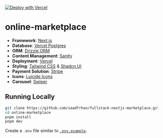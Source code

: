 [![Deploy with Vercel](https://vercel.com/button)](https://vercel.com/new/clone?repository-url=https://github.com/saadfrhan/fullstack-nextjs-marketplace)

# online-marketplace

- **Framework**: [Next.js](https://nextjs.org/)
- **Database**: [Vercel Postgres](https://vercel.com/docs/storage/vercel-postgres)
- **ORM**: [Drizzle ORM](https://orm.drizzle.team/)
- **Content Management**: [Sanity](https://www.sanity.io/)
- **Deployment**: [Vercel](https://vercel.com)
- **Styling**: [Tailwind CSS](https://tailwindcss.com) & [Shadcn UI](https://ui.shadcn.com/)
- **Payment Solution**: [Stripe](https://stripe.com/)
- **Icons**: [Luicide Icons](https://lucide.dev/)
- **Carousel**: [Swiper](https://swiperjs.com/get-started)

## Running Locally

```bash
git clone https://github.com/saadfrhan/fullstack-nextjs-marketplace.git
cd online-marketplace
pnpm install
pnpm dev
```

Create a `.env` file similar to [`.env.example`](./.env.example).

